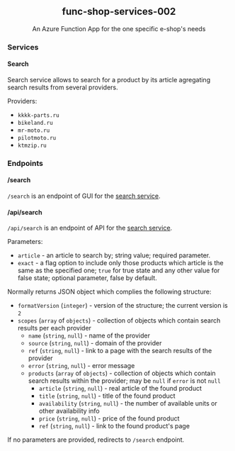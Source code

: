 <div align="center">
  <h2 align="center">func-shop-services-002</h2>
  <p align="center">An Azure Function App for the one specific e-shop's needs</p>
</div>

### Services

#### Search

Search service allows to search for a product by its article agregating search results from several providers.

Providers:
* `kkkk-parts.ru`
* `bikeland.ru`
* `mr-moto.ru`
* `pilotmoto.ru`
* `ktmzip.ru`

### Endpoints

#### /search

`/search` is an endpoint of GUI for the [search service](#search).

#### /api/search

`/api/search` is an endpoint of API for the [search service](#search).

Parameters:
* `article` - an article to search by; string value; required parameter.
* `exact` - a flag option to include only those products which article is the same as the specified one; `true` for true state and any other value for false state; optional parameter, false by default.

Normally returns JSON object which complies the following structure:
* `formatVersion` (`integer`) - version of the structure; the current version is `2`
* `scopes` (`array` of `objects`) - collection of objects which contain search results per each provider
  * `name` (`string`, `null`) - name of the provider
  * `source` (`string`, `null`) - domain of the provider
  * `ref` (`string`, `null`) - link to a page with the search results of the provider
  * `error` (`string`, `null`) - error message
  * `products` (`array` of `objects`) - collection of objects which contain search results within the provider; may be `null` if `error` is not `null`
    * `article` (`string`, `null`) - real article of the found product
    * `title` (`string`, `null`) - title of the found product
    * `availability` (`string`, `null`) - the number of available units or other availability info
    * `price` (`string`, `null`) - price of the found product
    * `ref` (`string`, `null`) - link to the found product's page

If no parameters are provided, redirects to `/search` endpoint.
